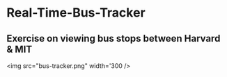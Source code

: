 # Real-Time-Bus-Tracker
## Exercise on viewing bus stops between Harvard & MIT
<img src="bus-tracker.png" width='300 />
